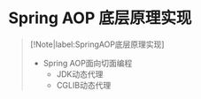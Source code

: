 # Spring AOP 底层原理实现

> [!Note|label:SpringAOP底层原理实现]
> + Spring AOP面向切面编程
>   - JDK动态代理
>   - CGLIB动态代理